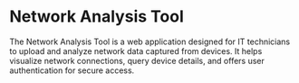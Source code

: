 # Network Analysis Tool
The Network Analysis Tool is a web application designed for IT technicians to upload and analyze network data captured from devices. It helps visualize network connections, query device details, and offers user authentication for secure access.
